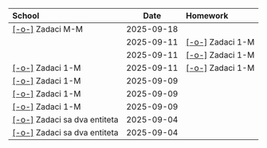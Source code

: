 | School                                          |    Date    | Homework                              |
| :---------------------------------------------- | :--------: | :------------------------------------ |
| [[-o-]](School/09/18/01) Zadaci M-M             | 2025-09-18 |                                       |
|                                                 | 2025-09-11 | [[-o-]](Homework/09/11/06) Zadaci 1-M |
|                                                 | 2025-09-11 | [[-o-]](Homework/09/11/05) Zadaci 1-M |
| [[-o-]](School/09/11/01) Zadaci 1-M             | 2025-09-11 | [[-o-]](Homework/09/11/04) Zadaci 1-M |
| [[-o-]](School/09/09/03) Zadaci 1-M             | 2025-09-09 |                                       |
| [[-o-]](School/09/09/02) Zadaci 1-M             | 2025-09-09 |                                       |
| [[-o-]](School/09/09/01) Zadaci 1-M             | 2025-09-09 |                                       |
| [[-o-]](School/09/04/02) Zadaci sa dva entiteta | 2025-09-04 |                                       |
| [[-o-]](School/09/04/01) Zadaci sa dva entiteta | 2025-09-04 |                                       |
